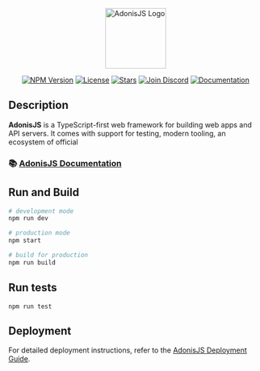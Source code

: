 <p align="center">
<a href="https://adonisjs.com/" target="_blank"><img src="https://avatars.githubusercontent.com/u/13810373?s=200&v=4" width="120" alt="AdonisJS Logo" /></a>
</p>
<p align="center">
<a href="https://www.npmjs.com/package/@adonisjs/core" target="_blank"><img src="https://img.shields.io/npm/v/@adonisjs/core.svg" alt="NPM Version" /></a>
<a href="https://github.com/adonisjs/core" target="_blank"><img src="https://img.shields.io/github/license/adonisjs/core.svg" alt="License" /></a>
<a href="https://github.com/adonisjs/core" target="_blank"><img src="https://img.shields.io/github/stars/adonisjs/core.svg" alt="Stars" /></a>
<a href="https://discord.gg/vDcEjq6" target="_blank"><img src="https://img.shields.io/discord/423256550564691970.svg?logo=discord" alt="Join Discord" /></a>
<a href="https://docs.adonisjs.com" target="_blank"><img src="https://img.shields.io/badge/docs-Documentation-blue" alt="Documentation" /></a>
</p>

## Description
**AdonisJS** is a TypeScript-first web framework for building web apps and API servers. It comes with support for testing, modern tooling, an ecosystem of official

### 📚 [AdonisJS Documentation](https://docs.adonisjs.com)

## Run and Build
```bash
# development mode
npm run dev

# production mode
npm start

# build for production
npm run build
```

## Run tests
```
npm run test
```

## Deployment

For detailed deployment instructions, refer to the [AdonisJS Deployment Guide](https://docs.adonisjs.com/guides/getting-started/deployment#deployment).
